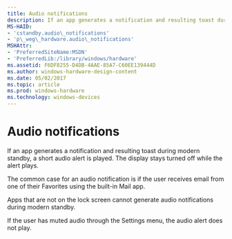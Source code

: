 ```yaml
---
title: Audio notifications
description: If an app generates a notification and resulting toast during modern standby, a short audio alert is played. The display stays turned off while the alert plays.
MS-HAID:
- 'cstandby.audio\_notifications'
- 'p\_weg\_hardware.audio\_notifications'
MSHAttr:
- 'PreferredSiteName:MSDN'
- 'PreferredLib:/library/windows/hardware'
ms.assetid: F6DF8255-D4DB-4AAE-85A7-C60EE139444D
ms.author: windows-hardware-design-content
ms.date: 05/02/2017
ms.topic: article
ms.prod: windows-hardware
ms.technology: windows-devices
---
```


# Audio notifications


If an app generates a notification and resulting toast during modern standby, a short audio alert is played. The display stays turned off while the alert plays.

The common case for an audio notification is if the user receives email from one of their Favorites using the built-in Mail app.

Apps that are not on the lock screen cannot generate audio notifications during modern standby.

If the user has muted audio through the Settings menu, the audio alert does not play.

 

 






